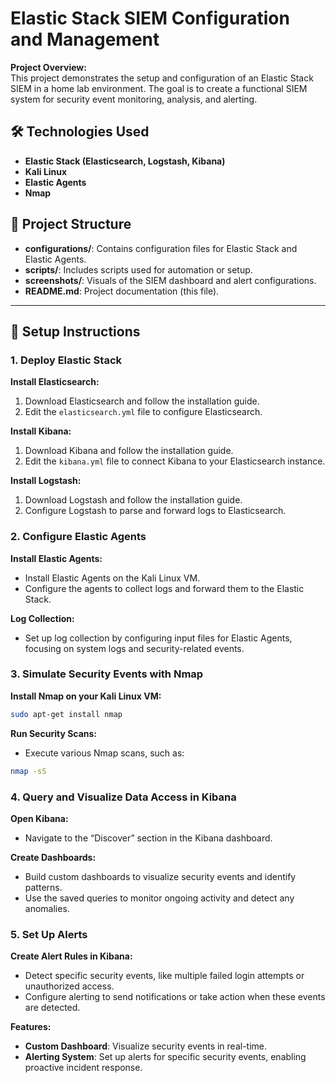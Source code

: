 # Elastic Stack SIEM Configuration and Management

**Project Overview:**  
This project demonstrates the setup and configuration of an Elastic Stack SIEM in a home lab environment. The goal is to create a functional SIEM system for security event monitoring, analysis, and alerting.

## 🛠️ Technologies Used
- **Elastic Stack (Elasticsearch, Logstash, Kibana)**
- **Kali Linux**
- **Elastic Agents**
- **Nmap**

## 📁 Project Structure
- **configurations/**: Contains configuration files for Elastic Stack and Elastic Agents.
- **scripts/**: Includes scripts used for automation or setup.
- **screenshots/**: Visuals of the SIEM dashboard and alert configurations.
- **README.md**: Project documentation (this file).

---

## 📝 Setup Instructions

### 1. Deploy Elastic Stack

**Install Elasticsearch:**
1. Download Elasticsearch and follow the installation guide.
2. Edit the `elasticsearch.yml` file to configure Elasticsearch.

**Install Kibana:**
1. Download Kibana and follow the installation guide.
2. Edit the `kibana.yml` file to connect Kibana to your Elasticsearch instance.

**Install Logstash:**
1. Download Logstash and follow the installation guide.
2. Configure Logstash to parse and forward logs to Elasticsearch.

### 2. Configure Elastic Agents

**Install Elastic Agents:**
- Install Elastic Agents on the Kali Linux VM.
- Configure the agents to collect logs and forward them to the Elastic Stack.

**Log Collection:**
- Set up log collection by configuring input files for Elastic Agents, focusing on system logs and security-related events.

### 3. Simulate Security Events with Nmap

**Install Nmap on your Kali Linux VM:**
```bash
sudo apt-get install nmap
```
**Run Security Scans:**
- Execute various Nmap scans, such as:
```bash
nmap -sS
```

### 4. Query and Visualize Data Access in Kibana

**Open Kibana:**
- Navigate to the “Discover” section in the Kibana dashboard.

**Create Dashboards:**
- Build custom dashboards to visualize security events and identify patterns.
- Use the saved queries to monitor ongoing activity and detect any anomalies.

### 5. Set Up Alerts

**Create Alert Rules in Kibana:**
- Detect specific security events, like multiple failed login attempts or unauthorized access.
- Configure alerting to send notifications or take action when these events are detected.

**Features:**
- **Custom Dashboard**: Visualize security events in real-time.
- **Alerting System**: Set up alerts for specific security events, enabling proactive incident response.

